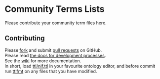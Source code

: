 # Community Terms Lists
Please contribute your community term files here.

## Contributing
Please [fork](https://github.com/SciCrunch/NIF-Ontology#fork-destination-box) and submit
[pull requests](https://github.com/SciCrunch/NIF-Ontology/pull/new/master) on GitHub.  
Please read [the docs for development processes](docs/processes.md).  
See the [wiki](https://github.com/SciCrunch/NIF-Ontology/wiki) for more documentation.  
In short, load [ttl/nif.ttl](ttl/nif.ttl) in your favourite ontology editor,
and before commit run [ttlfmt](https://github.com/tgbugs/pyontutils/blob/master/pyontutils/ttlfmt.py)
on any files that you have modified.
